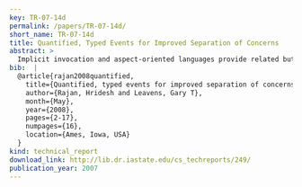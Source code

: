 ```yaml
---
key: TR-07-14d
permalink: /papers/TR-07-14d/
short_name: TR-07-14d
title: Quantified, Typed Events for Improved Separation of Concerns
abstract: >
  Implicit invocation and aspect-oriented languages provide related but distinct mechanisms for separation of concerns. Implicit invocation languages have explicitly announced events, which runs registered observer methods. Aspect-oriented languages have implicitly announced events, called ``join points,'' which run method-like but more powerful advice. A limitation of implicit invocation languages is their inability to refer to a large set of events succinctly. They also lack the expressive power of aspect-oriented advice, and require code to manage event registration and announcement. Aspect-oriented languages also have several limitations, including the potential for fragile dependence on syntactic structure that may hurt maintainability, limits in the set of join points and the reflective contextual information that they make available. Quantified, typed events solve all these problems. They extend implicit invocation languages with a key idea from aspect-oriented languages: the ability to quantify over events (join points). Programmers declare named event types that contain information about the names and types of event arguments (exposed context). An event type declaratively identifies an expression as an event. This event type can then be used to quantify over all such events. Event types reduce the coupling between the observers and the set of events, and similarly between the advising and advised code.
bib:  |
  @article{rajan2008quantified,
    title={Quantified, typed events for improved separation of concerns},
    author={Rajan, Hridesh and Leavens, Gary T},
    month={May},
    year={2008},
    pages={2-17},
    numpages={16},
    location={Ames, Iowa, USA}
  }
kind: technical_report
download_link: http://lib.dr.iastate.edu/cs_techreports/249/
publication_year: 2007
---
```

